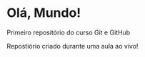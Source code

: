 # Olá, Mundo!
 Primeiro repositório do curso Git e GitHub

 Repostiório criado durante uma aula ao vivo!
